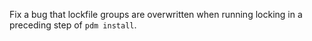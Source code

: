Fix a bug that lockfile groups are overwritten when running locking in a preceding step of `pdm install`.
